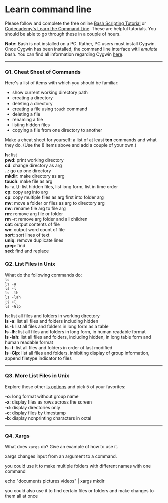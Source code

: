 # Learn command line #

Please follow and complete the free online [Bash Scripting Tutorial](https://ryanstutorials.net/bash-scripting-tutorial/) or [Codecademy's Learn the Command Line](https://www.codecademy.com/learn/learn-the-command-line). These are helpful tutorials. You should be able to go through these in a couple of hours.

**Note:** Bash is not installed on a PC. Rather, PC users must install Cygwin. Once Cygwin has been installed, the command line interface witll _emulate_ bash. You can find all information regarding Cygwin [here](https://www.cygwin.com/).

---

### Q1.  Cheat Sheet of Commands ###  

Here's a list of items with which you should be familiar:  
* show current working directory path
* creating a directory
* deleting a directory
* creating a file using `touch` command
* deleting a file
* renaming a file
* listing hidden files
* copying a file from one directory to another

Make a cheat sheet for yourself: a list of at least **ten** commands and what they do.  (Use the 8 items above and add a couple of your own.)  

> >

**ls**: list  
**pwd**: print working directory  
**cd**: change directory as arg  
**..**: go up one directory  
**mkdir**: make directory as arg  
**touch**: make file as arg  
**ls** -a,l,t: list hidden files, list long form, list in time order  
**cp**: copy arg into arg  
**cp**: copy multiple files as arg first into folder arg  
**mv**: move a folder or files as arg to directory arg  
**mv**: rename file arg to file arg  
**rm**: remove arg file or folder  
**rm** -r: remove arg folder and all children  
**cat**: output contents of file  
**wc**: output word count of file  
**sort**: sort lines of text   
**uniq**: remove duplicate lines  
**grep**: find  
**sed**: find and replace  

### Q2.  List Files in Unix ###   

What do the following commands do:  
`ls`  
`ls -a`  
`ls -l`  
`ls -lh`  
`ls -lah`  
`ls -t`  
`ls -Glp`  

> > 

**ls**: list all files and folders in working directory  
**ls -a**: list all files and folders including hidden  
**ls -l**: list all files and folders in long form as a table  
**ls -lh**: list all files and folders in long form, in human readable format  
**ls -lah**: list all files and folders, including hidden, in long table form and human readable format  
**ls -t**: list all files and folders in order of last modified  
**ls -Glp**: list all files and folders, inhibiting display of group information, append filetype indicator to files  

---

### Q3.  More List Files in Unix ###  

Explore these other [ls options](http://www.techonthenet.com/unix/basic/ls.php) and pick 5 of your favorites:

> > 

**-o**: long format without group name  
**-x**: display files as rows across the screen  
**-d**: display directories only  
**-c**: display files by timestamp  
**-b**: display nonprinting characters in octal  

---

### Q4.  Xargs ###   

What does `xargs` do? Give an example of how to use it.

> >  

xargs changes input from an argument to a command.  

you could use it to make multiple folders with different names with one command  

echo "documents pictures videos" | xargs mkdir  

you could also use it to find certain files or folders and make changes to them all at once  
